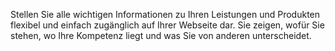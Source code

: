 Stellen Sie alle wichtigen Informationen zu Ihren Leistungen und Produkten flexibel und einfach zugänglich auf Ihrer Webseite dar. Sie zeigen, wofür Sie stehen, wo Ihre Kompetenz liegt und was Sie von anderen unterscheidet. 